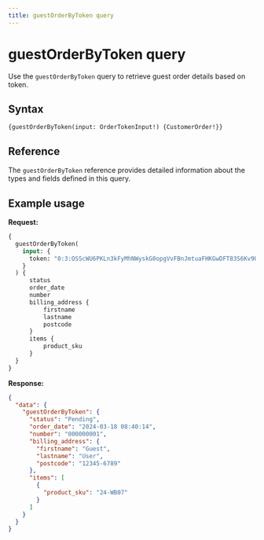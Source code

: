```yaml
---
title: guestOrderByToken query
---
```


# guestOrderByToken query

Use the `guestOrderByToken` query to retrieve guest order details based on token.

## Syntax

`{guestOrderByToken(input: OrderTokenInput!) {CustomerOrder!}}`

## Reference

The `guestOrderByToken` reference provides detailed information about the types and fields defined in this query.

## Example usage

**Request:**

```graphql
{
  guestOrderByToken(
    input: {
      token: "0:3:OSScWU6PKLn3kFyMhNWyskG0opgVvFBnJmtuaFHKGwDFT83S6Kv9U39iYwixuU+vhwDz2AF4pCs3GtLhHbQ=",
    }
  ) {
      status
      order_date
      number
      billing_address {
          firstname
          lastname
          postcode
      }
      items {
          product_sku
      }
  }
}
```

**Response:**

```json
{
  "data": {
    "guestOrderByToken": {
      "status": "Pending",
      "order_date": "2024-03-18 08:40:14",
      "number": "000000001",
      "billing_address": {
        "firstname": "Guest",
        "lastname": "User",
        "postcode": "12345-6789"
      },
      "items": [
        {
          "product_sku": "24-WB07"
        }
      ]
    }
  }
}
```
